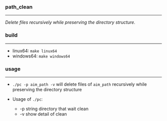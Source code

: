 ### path_clean
---

*Delete files recursively while preserving the directory structure.*


### build
---

- linux64: `make linux64`
- windows64: `make windows64`


### usage
---

- `./pc -p aim_path -v` will delete files of `aim_path` recursively while preserving the directory structure

- Usage of `./pc`:
    - -p string directory that wait clean
    - -v        show detail of clean

